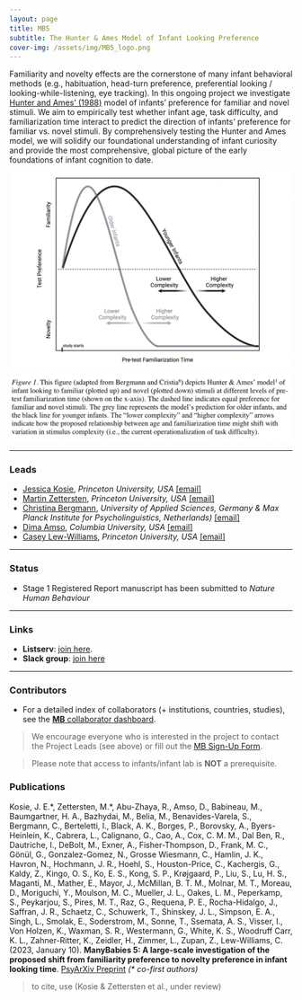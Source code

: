 ```yaml
---
layout: page
title: MB5
subtitle: The Hunter & Ames Model of Infant Looking Preference
cover-img: /assets/img/MB5_logo.png
---
```


<!--
To-do:
- replace image placeholders.
- add collaborators map.
-->


Familiarity and novelty effects are the cornerstone of many infant behavioral methods (e.g., habituation, head-turn preference, preferential looking / looking-while-listening, eye tracking). In this ongoing project we investigate [Hunter and Ames’ (1988)](https://psycnet.apa.org/record/1988-98065-003) model of infants’ preference for familiar and novel stimuli. We aim to empirically test whether infant age, task difficulty, and familiarization time interact to predict the direction of infants’ preference for familiar vs. novel stimuli. By comprehensively testing the Hunter and Ames model, we will solidify our foundational understanding of infant curiosity and provide the most comprehensive, global picture of the early foundations of infant cognition to date.

<img src="/assets/img/MB5_HunterAmesFig.png">


***
### Leads
* [Jessica Kosie](https://jkosie.github.io/), *Princeton University, USA* [[email]](mailto:jkosie@princeton.edu)
* [Martin Zettersten](https://mzettersten.github.io/), *Princeton University, USA* [[email]](mailto:martincz@princeton.edu)
* [Christina Bergmann](https://www.mpi.nl/people/bergmann-christina), *University of Applied Sciences, Germany & Max Planck Institute for Psycholinguistics, Netherlands)* [[email]](mailto:chbergma@uni-osnabrueck.de)
* [Dima Amso](https://psychology.columbia.edu/content/dima-amso), *Columbia University, USA* [[email]](mailto:da2959@columbia.edu)
* [Casey Lew-Williams](https://psych.princeton.edu/person/casey-lew-williams), *Princeton University, USA* [[email]](mailto:caseylw@princeton.edu)


***
### Status
* Stage 1 Registered Report manuscript has been submitted to *Nature Human Behaviour*


***
### Links
* **Listserv**: [join here](https://mailman.stanford.edu/mailman/listinfo/manybabies5).
* **Slack group**: [join here](https://join.slack.com/t/manybabies5/shared_invite/zt-qml7l90w-drHG7nZBJtXEAtAGAvP8~g)


***
### Contributors
* For a detailed index of collaborators (+ institutions, countries, studies), see the [**MB** collaborator dashboard](https://manybabies.shinyapps.io/shiny_mb_map/).

> We encourage everyone who is interested in the project to contact the Project Leads (see above) or fill out the [MB Sign-Up Form]({{site.baseurl}}/get_involved/).

> Please note that access to infants/infant lab is **NOT** a prerequisite.


### Publications
Kosie, J. E.\*, Zettersten, M.\*, Abu-Zhaya, R., Amso, D., Babineau, M., Baumgartner, H. A., Bazhydai, M., Belia, M., Benavides-Varela, S., Bergmann, C., Berteletti, I., Black, A. K., Borges, P., Borovsky, A., Byers-Heinlein, K., Cabrera, L., Calignano, G., Cao, A., Cox, C. M. M., Dal Ben, R., Dautriche, I., DeBolt, M., Exner, A., Fisher-Thompson, D., Frank, M. C., Gönül, G., Gonzalez-Gomez, N., Grosse Wiesmann, C., Hamlin, J. K., Havron, N., Hochmann, J. R., Hoehl, S., Houston-Price, C., Kachergis, G., Kaldy, Z., Kingo, O. S., Ko, E. S., Kong, S. P., Krøjgaard, P., Liu, S., Lu, H. S., Maganti, M., Mather, E., Mayor, J., McMillan, B. T. M., Molnar, M. T., Moreau, D., Moriguchi, Y., Moulson, M. C., Mueller, J. L., Oakes, L. M., Peperkamp, S., Peykarjou, S., Pires, M. T., Raz, G., Requena, P. E., Rocha-Hidalgo, J., Saffran, J. R., Schaetz, C., Schuwerk, T., Shinskey, J. L., Simpson, E. A., Singh, L., Smolak, E., Soderstrom, M., Sonne, T., Ssemata, A. S., Visser, I., Von Holzen, K., Waxman, S. R., Westermann, G., White, K. S., Woodruff Carr, K. L., Zahner-Ritter, K., Zeidler, H., Zimmer, L., Zupan, Z., Lew-Williams, C. (2023, January 10). **ManyBabies 5: A large-scale investigation of the proposed shift from familiarity preference to novelty preference in infant looking time**. [PsyArXiv Preprint](https://doi.org/10.31234/osf.io/ck3vd) <i>(\* co-first authors)</i>

> to cite, use (Kosie & Zettersten et al., under review)
